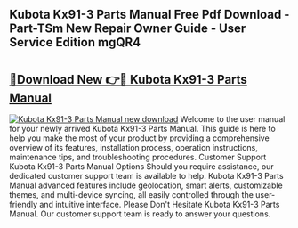 ## Kubota Kx91-3 Parts Manual Free Pdf Download - Part-TSm New Repair Owner Guide - User Service Edition mgQR4

# <h2><a href="http://bc92408.oget.top/?id=Kubota+Kx91-3+Parts+Manual">🔗Download New 👉🔴 Kubota Kx91-3 Parts Manual</a></h2>

[![Kubota Kx91-3 Parts Manual new download](https://i.imgur.com/5g1atiW.png)](http://bc92408.oget.top/?id=Kubota+Kx91-3+Parts+Manual)
Welcome to the user manual for your newly arrived Kubota Kx91-3 Parts Manual. This guide is here to help you make the most of your product by providing a comprehensive overview of its features, installation process, operation instructions, maintenance tips, and troubleshooting procedures. Customer Support Kubota Kx91-3 Parts Manual Options Should you require assistance, our dedicated customer support team is available to help. Kubota Kx91-3 Parts Manual advanced features include geolocation, smart alerts, customizable themes, and multi-device syncing, all easily controlled through the user-friendly and intuitive interface. Please Don't Hesitate Kubota Kx91-3 Parts Manual. Our customer support team is ready to answer your questions.
